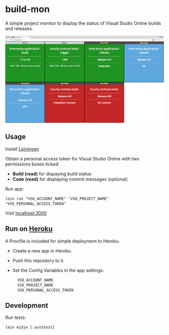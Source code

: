 # build-mon

A simple project monitor to display the status of Visual Studio Online builds and releases.

![Project Monitor Screenshot](project_mon_screenshot.png)


## Usage

Install [Leiningen](http://leiningen.org/)

Obtain a personal access token for Visual Studio Online with two permissions boxes ticked:

- **Build (read)** for dispaying build status
- **Code (read)**  for displaying commit messages (optional)

Run app:

    lein run "VSO_ACCOUNT_NAME" "VSO_PROJECT_NAME" "VSO_PERSONAL_ACCESS_TOKEN"


Visit [localhost:3000](http://localhost:3000)


## Run on [Heroku](https://heroku.com)

A Procfile is included for simple deployment to Heroku.

- Create a new app in Heroku.
- Push this repository to it.
- Set the Config Variables in the app settings:

        VSO_ACCOUNT_NAME
        VSO_PROJECT_NAME
        VSO_PERSONAL_ACCESS_TOKEN


## Development

Run tests:

    lein midje [:autotest]
